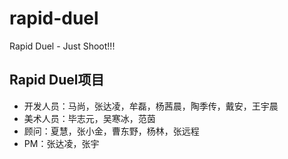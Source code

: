 # rapid-duel
Rapid Duel - Just Shoot!!!

## Rapid Duel项目
* 开发人员：马尚，张达凌，牟磊，杨茜晨，陶季传，戴安，王宇晨
* 美术人员：毕志元，吴寒冰，范茵
* 顾问：夏慧，张小金，曹东野，杨林，张远程
* PM：张达凌，张宇
